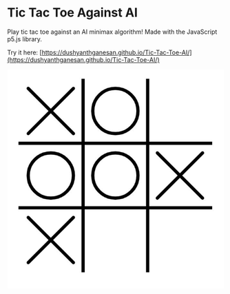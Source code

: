 # Tic Tac Toe Against AI
Play tic tac toe against an AI minimax algorithm! Made with the JavaScript p5.js library.

Try it here: [https://dushyanthganesan.github.io/Tic-Tac-Toe-AI/](https://dushyanthganesan.github.io/Tic-Tac-Toe-AI/)

![](https://github.com/dushyanthganesan/Tic-Tac-Toe-AI/blob/master/TTT_AI.JPG)


